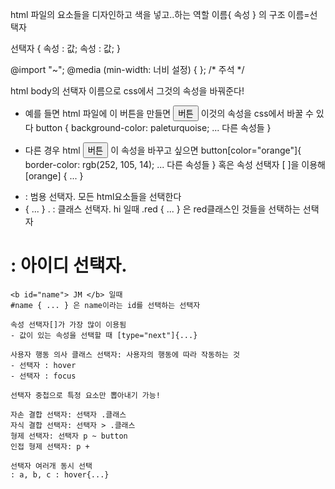 html 파일의 요소들을 디자인하고 색을 넣고..하는 역할
이름{ 속성 } 의 구조
이름=선택자

선택자 {
    속성 : 값;
    속성 : 값;
}

@import "~";
@media (min-width: 너비 설정) { };
/* 주석 */

html body의 선택자 이름으로
css에서 그것의 속성을 바꿔준다!

- 예를 들면
html 파일에 이 버튼을 만들면
    <button> 버튼</button>
이것의 속성을 css에서 바꿀 수 있다
    button { 
    background-color: paleturquoise;
    ... 다른 속성들
    }

- 다른 경우 html
    <button color="orange"> 버튼</button>
이 속성을 바꾸고 싶으면
    button[color="orange"]{
    border-color: rgb(252, 105, 14);
    ... 다른 속성들
    }
혹은 속성 선택자 [ ]을 이용해
    [orange] { ... }

* : 범용 선택자. 모든 html요소들을 선택한다
* { ... }
. : 클래스 선택자. 
    <a class="red"> hi </a> 일때
    .red { ... } 은 red클래스인 것들을 선택하는 선택자
# : 아이디 선택자.
    <b id="name"> JM </b> 일때
    #name { ... } 은 name이라는 id를 선택하는 선택자

    속성 선택자[]가 가장 많이 이용됨
    - 값이 있는 속성을 선택할 때 [type="next"]{...}

    사용자 행동 의사 클래스 선택자: 사용자의 행동에 따라 작동하는 것
    - 선택자 : hover
    - 선택자 : focus

    선택자 중첩으로 특정 요소만 뽑아내기 가능!

    자손 결합 선택자: 선택자 .클래스
    자식 결합 선택자: 선택자 > .클래스
    형제 선택자: 선택자 p ~ button
    인접 형제 선택자: p +

    선택자 여러개 동시 선택
    : a, b, c : hover{...}